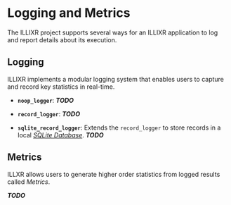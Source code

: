 # Logging and Metrics

The ILLIXR project supports several ways for an ILLIXR application to log and report details about
    its execution.


## Logging

ILLIXR implements a modular logging system that enables users to capture and record key statistics
	in real-time.

-	**`noop_logger`**:
	***TODO***

-	**`record_logger`**:
	***TODO***

-	**`sqlite_record_logger`**:
	Extends the `record_logger` to store records in a local [_SQLite Database_][20]. ***TODO***


## Metrics

ILLXR allows users to generate higher order statistics from logged results called _Metrics_.

***TODO***


[//]: # (- Internal -)

[20]:	glossary.md#sqlite
